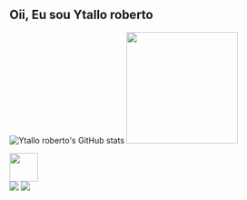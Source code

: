 ## Oii, Eu sou Ytallo roberto

![Ytallo roberto's GitHub stats](https://github-readme-stats.vercel.app/api?username=YtalloRoberto&show_icons=true&theme=tokyonight)
<img height="196em" src="https://github-readme-stats.vercel.app/api/top-langs/?username=YtalloRoberto&layout=compact&langs_count=16&theme=tokyonight"/>

<div>
<img src="https://github.com/hugovk/python-logos/blob/master/img/Python.png" width=50 height=50
<div>     
<div>
  <a href = "mailto: ytallo.lobo@gmail.com"><img src="https://img.shields.io/badge/-Gmail-%23EA4335?style=for-the-badge&logo=gmail&logoColor=white" target="_blank"></a>
  <a href="https://www.linkedin.com/in/ytallol%C3%B4bo/" target="_blank"><img src="https://img.shields.io/badge/-LinkedIn-%230077B5?style=for-the-badge&logo=linkedin&logoColor=white" target="_blank"></a>
</div>
